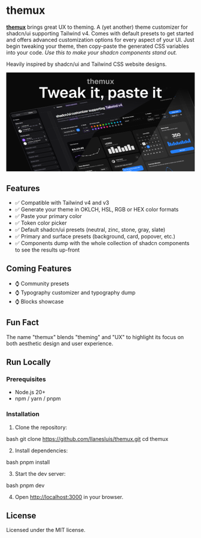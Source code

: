 # themux

**[themux](https://themux.vercel.app)** brings great UX to theming. A (yet another) theme customizer for shadcn/ui supporting Tailwind v4. Comes with default presets to get started and offers advanced customization options for every aspect of your UI. Just begin tweaking your theme, then copy-paste the generated CSS variables into your code. _Use this to make your shadcn components stand out._

Heavily inspired by shadcn/ui and Tailwind CSS website designs.

![hero](public/og-themux.png)

## Features

- ✅ Compatible with Tailwind v4 and v3
- ✅ Generate your theme in OKLCH, HSL, RGB or HEX color formats
- ✅ Paste your primary color
- ✅ Token color picker
- ✅ Default shadcn/ui presets (neutral, zinc, stone, gray, slate)
- ✅ Primary and surface presets (background, card, popover, etc.)
- ✅ Components dump with the whole collection of shadcn components to see the results up-front

## Coming Features

- ⌚ Community presets
- ⌚ Typography customizer and typography dump
- ⌚ Blocks showcase

## Fun Fact

The name "themux" blends "theming" and "UX" to highlight its focus on both aesthetic design and user experience.

## Run Locally

### Prerequisites

- Node.js 20+
- npm / yarn / pnpm

### Installation

1. Clone the repository:

bash
git clone https://github.com/llanesluis/themux.git
cd themux

2. Install dependencies:

bash
pnpm install

3. Start the dev server:

bash
pnpm dev

4. Open [http://localhost:3000](http://localhost:3000) in your browser.

## License

Licensed under the MIT license.
